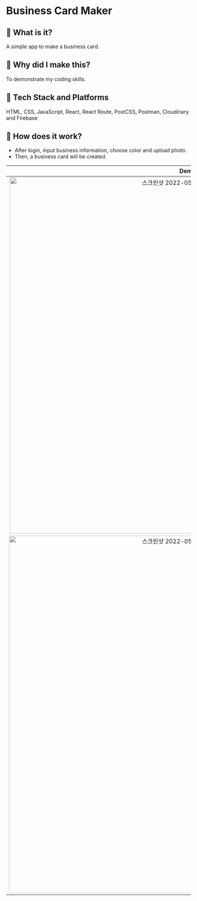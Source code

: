 # Business Card Maker
## 🌟 What is it?
A simple app to make a business card.

## 🌟 Why did I make this?
To demonstrate my coding skills.

## 🌟 Tech Stack and Platforms
HTML, CSS, JavaScript, React, React Route, PostCSS, Postman, Cloudinary and Firebase

## 🌟 How does it work?
- After login, input business information, choose color and upload photo.
- Then, a business card will be created.

|**Demo**|**Features**|
|:--:|:--:|
|<img width="972" alt="스크린샷 2022-05-05 오후 7 24 31" src="https://user-images.githubusercontent.com/53497516/166906416-62adfba7-2362-4ae7-b0c6-4a1fc4aadf4e.png">|- Login|
|<img width="975" alt="스크린샷 2022-05-05 오후 7 31 54" src="https://user-images.githubusercontent.com/53497516/166906449-583207d6-a38c-4af8-b3e6-df31e23340ed.png">|- (left) Input information </br> - (right) Display a business card|
